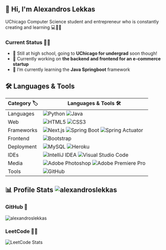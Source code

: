 ## 👋 Hi, I'm Alexandros Lekkas
UChicago Computer Science student and entrepreneur who is constantly creating and learning 💻🧑‍🎓

### Current Status 👨‍💻
- 🏫 Still at high school, going to **UChicago for undergrad** soon though!
- 🔭 Currently working on **the backend and frontend for an e-commerce startup**
- 🌱 I’m currently learning the **Java Springboot** framework

## 🛠️ Languages & Tools

| Category 🏷️ | Languages & Tools 🛠️ |
|---|---|
| Languages | ![Python](https://img.shields.io/badge/-Python-373CAB?style=flat-square&logo=Python) ![Java](https://img.shields.io/badge/-java-073042?style=flat-square&logo=openjdk) |
| Web | ![HTML5](https://img.shields.io/badge/-HTML5-CC4B32?style=flat-square&logo=html5&logoColor=white) ![CSS3](https://img.shields.io/badge/-CSS3-1155CC?style=flat-square&logo=css3) |
| Frameworks | ![Next.js](https://img.shields.io/badge/-Next.js-000000?style=flat-square&logo=nextdotjs) ![Spring Boot](https://img.shields.io/badge/-Spring%20Boot-2C3E1F?style=flat-square&logo=springboot) ![Spring Actuator](https://img.shields.io/badge/-Spring%20Actuator-2C3E1F?style=flat-square&logo=spring) |
| Frontend | ![Bootstrap](https://img.shields.io/badge/-Bootstrap-452C77?style=flat-square&logo=bootstrap) |
| Deployment | ![MySQL](https://img.shields.io/badge/-MySQL-227D6E?style=flat-square&logo=mysql) ![Heroku](https://img.shields.io/badge/-Heroku-350B48?style=flat-square&logo=heroku) |
| IDEs | ![IntelliJ IDEA](https://img.shields.io/badge/-IntelliJ%20IDEA-black?style=flat-square&logo=intellijidea) ![Visual Studio Code](https://img.shields.io/badge/-Visual%20Studio%20Code-003366?style=flat-square&logo=visualstudiocode) |
| Media | ![Adobe Photoshop](https://img.shields.io/badge/-Adobe%20Photoshop-001D34?style=flat-square&logo=adobephotoshop) ![Adobe Premiere Pro](https://img.shields.io/badge/-Adobe%20Premiere%20Pro-4D2C77?style=flat-square&logo=adobepremierepro) |
| Tools | ![GitHub](https://img.shields.io/badge/-GitHub-24292E?style=flat-square&logo=github) |

## 📊 Profile Stats <img src="https://komarev.com/ghpvc/?username=alexandroslekkas&label=Profile%20views&color=0e75b6&style=flat" alt="alexandroslekkas" />

### GitHub 🔌
<img src="https://github-readme-stats.vercel.app/api/top-langs?username=alexandroslekkas&show_icons=true&locale=en&layout=compact&theme=dark" alt="alexandroslekkas" />

### LeetCode 🧑‍💻
![LeetCode Stats](https://leetcard.jacoblin.cool/AlexandrosLekkas?theme=dark&font=Archivo)<br>
